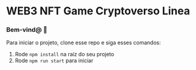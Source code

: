 # WEB3 NFT Game Cryptoverso Linea

### **Bem-vind@ 👋**
Para iniciar o projeto, clone esse repo e siga esses comandos:

1. Rode `npm install` na raíz do seu projeto
2. Rode `npm run start` para iniciar
